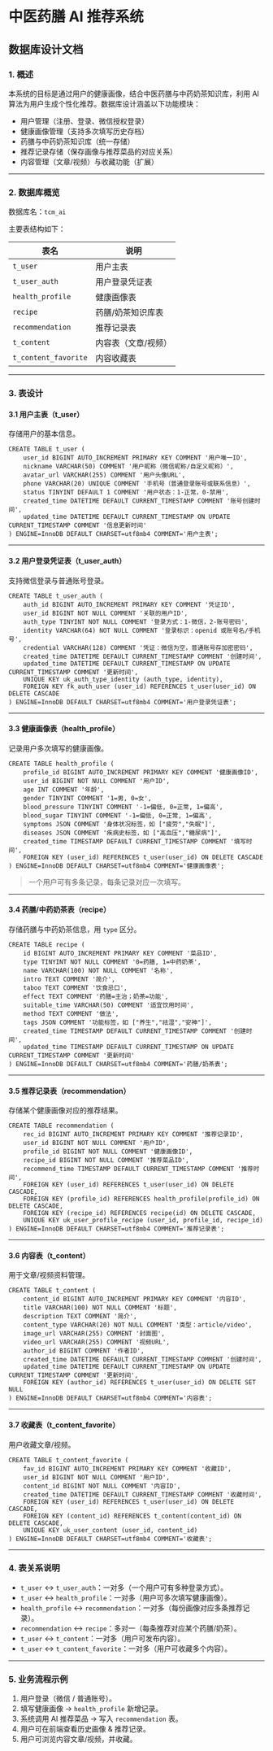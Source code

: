 # 中医药膳 AI 推荐系统

## 数据库设计文档

### 1. 概述

本系统的目标是通过用户的健康画像，结合中医药膳与中药奶茶知识库，利用 AI 算法为用户生成个性化推荐。数据库设计涵盖以下功能模块：

- 用户管理（注册、登录、微信授权登录）
- 健康画像管理（支持多次填写历史存档）
- 药膳与中药奶茶知识库（统一存储）
- 推荐记录存储（保存画像与推荐菜品的对应关系）
- 内容管理（文章/视频）与收藏功能（扩展）

------

### 2. 数据库概览

数据库名：`tcm_ai`

主要表结构如下：

| 表名                 | 说明                |
| -------------------- | ------------------- |
| `t_user`             | 用户主表            |
| `t_user_auth`        | 用户登录凭证表      |
| `health_profile`     | 健康画像表          |
| `recipe`             | 药膳/奶茶知识库表   |
| `recommendation`     | 推荐记录表          |
| `t_content`          | 内容表（文章/视频） |
| `t_content_favorite` | 内容收藏表          |

------

### 3. 表设计

#### 3.1 用户主表（t_user）

存储用户的基本信息。

```
CREATE TABLE t_user (
    user_id BIGINT AUTO_INCREMENT PRIMARY KEY COMMENT '用户唯一ID',
    nickname VARCHAR(50) COMMENT '用户昵称（微信昵称/自定义昵称）',
    avatar_url VARCHAR(255) COMMENT '用户头像URL',
    phone VARCHAR(20) UNIQUE COMMENT '手机号（普通登录账号或联系信息）',
    status TINYINT DEFAULT 1 COMMENT '用户状态：1-正常，0-禁用',
    created_time DATETIME DEFAULT CURRENT_TIMESTAMP COMMENT '账号创建时间',
    updated_time DATETIME DEFAULT CURRENT_TIMESTAMP ON UPDATE CURRENT_TIMESTAMP COMMENT '信息更新时间'
) ENGINE=InnoDB DEFAULT CHARSET=utf8mb4 COMMENT='用户主表';
```

------

#### 3.2 用户登录凭证表（t_user_auth）

支持微信登录与普通账号登录。

```
CREATE TABLE t_user_auth (
    auth_id BIGINT AUTO_INCREMENT PRIMARY KEY COMMENT '凭证ID',
    user_id BIGINT NOT NULL COMMENT '关联的用户ID',
    auth_type TINYINT NOT NULL COMMENT '登录方式：1-微信，2-账号密码',
    identity VARCHAR(64) NOT NULL COMMENT '登录标识：openid 或账号名/手机号',
    credential VARCHAR(128) COMMENT '凭证：微信为空，普通账号存加密密码',
    created_time DATETIME DEFAULT CURRENT_TIMESTAMP COMMENT '创建时间',
    updated_time DATETIME DEFAULT CURRENT_TIMESTAMP ON UPDATE CURRENT_TIMESTAMP COMMENT '更新时间',
    UNIQUE KEY uk_auth_type_identity (auth_type, identity),
    FOREIGN KEY fk_auth_user (user_id) REFERENCES t_user(user_id) ON DELETE CASCADE
) ENGINE=InnoDB DEFAULT CHARSET=utf8mb4 COMMENT='用户登录凭证表';
```

------

#### 3.3 健康画像表（health_profile）

记录用户多次填写的健康画像。

```
CREATE TABLE health_profile (
    profile_id BIGINT AUTO_INCREMENT PRIMARY KEY COMMENT '健康画像ID',
    user_id BIGINT NOT NULL COMMENT '用户ID',
    age INT COMMENT '年龄',
    gender TINYINT COMMENT '1=男, 0=女',
    blood_pressure TINYINT COMMENT '-1=偏低, 0=正常, 1=偏高',
    blood_sugar TINYINT COMMENT '-1=偏低, 0=正常, 1=偏高',
    symptoms JSON COMMENT '身体状况标签，如 ["疲劳","失眠"]',
    diseases JSON COMMENT '疾病史标签，如 ["高血压","糖尿病"]',
    created_time TIMESTAMP DEFAULT CURRENT_TIMESTAMP COMMENT '填写时间',
    FOREIGN KEY (user_id) REFERENCES t_user(user_id) ON DELETE CASCADE
) ENGINE=InnoDB DEFAULT CHARSET=utf8mb4 COMMENT='健康画像表';
```

> 一个用户可有多条记录，每条记录对应一次填写。

------

#### 3.4 药膳/中药奶茶表（recipe）

存储药膳与中药奶茶信息，用 `type` 区分。

```
CREATE TABLE recipe (
    id BIGINT AUTO_INCREMENT PRIMARY KEY COMMENT '菜品ID',
    type TINYINT NOT NULL COMMENT '0=药膳, 1=中药奶茶',
    name VARCHAR(100) NOT NULL COMMENT '名称',
    intro TEXT COMMENT '简介',
    taboo TEXT COMMENT '饮食忌口',
    effect TEXT COMMENT '药膳=主治；奶茶=功能',
    suitable_time VARCHAR(50) COMMENT '适宜饮用时间',
    method TEXT COMMENT '做法',
    tags JSON COMMENT '功能标签，如 ["养生","祛湿","安神"]',
    created_time TIMESTAMP DEFAULT CURRENT_TIMESTAMP COMMENT '创建时间',
    updated_time TIMESTAMP DEFAULT CURRENT_TIMESTAMP ON UPDATE CURRENT_TIMESTAMP COMMENT '更新时间'
) ENGINE=InnoDB DEFAULT CHARSET=utf8mb4 COMMENT='药膳/奶茶表';
```

------

#### 3.5 推荐记录表（recommendation）

存储某个健康画像对应的推荐结果。

```
CREATE TABLE recommendation (
    rec_id BIGINT AUTO_INCREMENT PRIMARY KEY COMMENT '推荐记录ID',
    user_id BIGINT NOT NULL COMMENT '用户ID',
    profile_id BIGINT NOT NULL COMMENT '健康画像ID',
    recipe_id BIGINT NOT NULL COMMENT '推荐菜品ID',
    recommend_time TIMESTAMP DEFAULT CURRENT_TIMESTAMP COMMENT '推荐时间',
    FOREIGN KEY (user_id) REFERENCES t_user(user_id) ON DELETE CASCADE,
    FOREIGN KEY (profile_id) REFERENCES health_profile(profile_id) ON DELETE CASCADE,
    FOREIGN KEY (recipe_id) REFERENCES recipe(id) ON DELETE CASCADE,
    UNIQUE KEY uk_user_profile_recipe (user_id, profile_id, recipe_id)
) ENGINE=InnoDB DEFAULT CHARSET=utf8mb4 COMMENT='推荐记录表';
```

------

#### 3.6 内容表（t_content）

用于文章/视频资料管理。

```
CREATE TABLE t_content (
    content_id BIGINT AUTO_INCREMENT PRIMARY KEY COMMENT '内容ID',
    title VARCHAR(100) NOT NULL COMMENT '标题',
    description TEXT COMMENT '简介',
    content_type VARCHAR(20) NOT NULL COMMENT '类型：article/video',
    image_url VARCHAR(255) COMMENT '封面图',
    video_url VARCHAR(255) COMMENT '视频URL',
    author_id BIGINT COMMENT '作者ID',
    created_time DATETIME DEFAULT CURRENT_TIMESTAMP COMMENT '创建时间',
    updated_time DATETIME DEFAULT CURRENT_TIMESTAMP ON UPDATE CURRENT_TIMESTAMP COMMENT '更新时间',
    FOREIGN KEY (author_id) REFERENCES t_user(user_id) ON DELETE SET NULL
) ENGINE=InnoDB DEFAULT CHARSET=utf8mb4 COMMENT='内容表';
```

------

#### 3.7 收藏表（t_content_favorite）

用户收藏文章/视频。

```
CREATE TABLE t_content_favorite (
    fav_id BIGINT AUTO_INCREMENT PRIMARY KEY COMMENT '收藏ID',
    user_id BIGINT NOT NULL COMMENT '用户ID',
    content_id BIGINT NOT NULL COMMENT '内容ID',
    created_time DATETIME DEFAULT CURRENT_TIMESTAMP COMMENT '收藏时间',
    FOREIGN KEY (user_id) REFERENCES t_user(user_id) ON DELETE CASCADE,
    FOREIGN KEY (content_id) REFERENCES t_content(content_id) ON DELETE CASCADE,
    UNIQUE KEY uk_user_content (user_id, content_id)
) ENGINE=InnoDB DEFAULT CHARSET=utf8mb4 COMMENT='收藏表';
```

------

### 4. 表关系说明

- `t_user` ↔ `t_user_auth`：一对多（一个用户可有多种登录方式）。
- `t_user` ↔ `health_profile`：一对多（用户可多次填写健康画像）。
- `health_profile` ↔ `recommendation`：一对多（每份画像对应多条推荐记录）。
- `recommendation` ↔ `recipe`：多对一（每条推荐对应某个药膳/奶茶）。
- `t_user` ↔ `t_content`：一对多（用户可发布内容）。
- `t_user` ↔ `t_content_favorite`：一对多（用户可收藏多个内容）。

------

### 5. 业务流程示例

1. 用户登录（微信 / 普通账号）。
2. 填写健康画像 → `health_profile` 新增记录。
3. 系统调用 AI 推荐菜品 → 写入 `recommendation` 表。
4. 用户可在前端查看历史画像 & 推荐记录。
5. 用户可浏览内容文章/视频，并收藏。